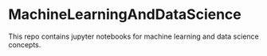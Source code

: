 # MachineLearningAndDataScience
This repo contains jupyter notebooks for machine learning and data science concepts.
